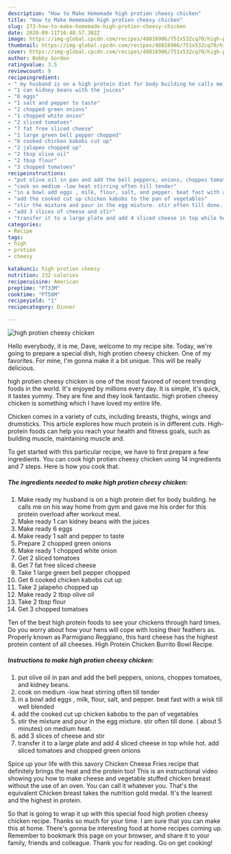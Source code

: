 ```yaml
---
description: "How to Make Homemade high protien cheesy chicken"
title: "How to Make Homemade high protien cheesy chicken"
slug: 273-how-to-make-homemade-high-protien-cheesy-chicken
date: 2020-09-11T16:48:57.302Z
image: https://img-global.cpcdn.com/recipes/48816906/751x532cq70/high-protien-cheesy-chicken-recipe-main-photo.jpg
thumbnail: https://img-global.cpcdn.com/recipes/48816906/751x532cq70/high-protien-cheesy-chicken-recipe-main-photo.jpg
cover: https://img-global.cpcdn.com/recipes/48816906/751x532cq70/high-protien-cheesy-chicken-recipe-main-photo.jpg
author: Bobby Gordon
ratingvalue: 3.5
reviewcount: 9
recipeingredient:
- " my husband is on a high protein diet for body building he calls me on his way home from gym and gave me his order for this protein overload after workout meal"
- "1 can kidney beans with the juices"
- "6 eggs"
- "1 salt and pepper to taste"
- "2 chopped green onions"
- "1 chopped white onion"
- "2 sliced tomatoes"
- "7 fat free sliced cheese"
- "1 large green bell pepper chopped"
- "6 cooked chicken kabobs cut up"
- "2 jalapeo chopped up"
- "2 tbsp olive oil"
- "2 tbsp flour"
- "3 chopped tomatoes"
recipeinstructions:
- "put olive oil in pan and add the bell peppers, onions, choppes tomatoes,  and kidney beans."
- "cook on medium -low heat stirring often till tender"
- "in a bowl add eggs , milk, flour, salt, and pepper. beat fast with a wisk  till well blended"
- "add the cooked cut up chicken kabobs to the pan of vegetables"
- "stir the mixture and pour in the egg mixture. stir often till done. ( about 5 minutes) on medium heat."
- "add 3 slices of cheese and stir"
- "transfer it to a large plate and add 4 sliced cheese in top while hot. add sliced tomatoes and  chopped green onions"
categories:
- Recipe
tags:
- high
- protien
- cheesy

katakunci: high protien cheesy 
nutrition: 232 calories
recipecuisine: American
preptime: "PT33M"
cooktime: "PT58M"
recipeyield: "1"
recipecategory: Dinner

---
```



![high protien cheesy chicken](https://img-global.cpcdn.com/recipes/48816906/751x532cq70/high-protien-cheesy-chicken-recipe-main-photo.jpg)

Hello everybody, it is me, Dave, welcome to my recipe site. Today, we're going to prepare a special dish, high protien cheesy chicken. One of my favorites. For mine, I'm gonna make it a bit unique. This will be really delicious.

high protien cheesy chicken is one of the most favored of recent trending foods in the world. It's enjoyed by millions every day. It is simple, it's quick, it tastes yummy. They are fine and they look fantastic. high protien cheesy chicken is something which I have loved my entire life.

Chicken comes in a variety of cuts, including breasts, thighs, wings and drumsticks. This article explores how much protein is in different cuts. High-protein foods can help you reach your health and fitness goals, such as building muscle, maintaining muscle and.


To get started with this particular recipe, we have to first prepare a few ingredients. You can cook high protien cheesy chicken using 14 ingredients and 7 steps. Here is how you cook that.

<!--inarticleads1-->

##### The ingredients needed to make high protien cheesy chicken:

1. Make ready  my husband is on a high protein diet for body building. he calls me on his way home from gym and gave me his order for this protein overload after workout meal.
1. Make ready 1 can kidney beans with the juices
1. Make ready 6 eggs
1. Make ready 1 salt and pepper to taste
1. Prepare 2 chopped green onions
1. Make ready 1 chopped white onion
1. Get 2 sliced tomatoes
1. Get 7 fat free sliced cheese
1. Take 1 large green bell pepper chopped
1. Get 6 cooked chicken kabobs cut up
1. Take 2 jalapeño chopped up
1. Make ready 2 tbsp olive oil
1. Take 2 tbsp flour
1. Get 3 chopped tomatoes


Ten of the best high protein foods to see your chickens through hard times. Do you worry about how your hens will cope with losing their feathers as. Properly known as Parmigiano Reggiano, this hard cheese has the highest protein content of all cheeses. High Protein Chicken Burrito Bowl Recipe. 

<!--inarticleads2-->

##### Instructions to make high protien cheesy chicken:

1. put olive oil in pan and add the bell peppers, onions, choppes tomatoes,  and kidney beans.
1. cook on medium -low heat stirring often till tender
1. in a bowl add eggs , milk, flour, salt, and pepper. beat fast with a wisk  till well blended
1. add the cooked cut up chicken kabobs to the pan of vegetables
1. stir the mixture and pour in the egg mixture. stir often till done. ( about 5 minutes) on medium heat.
1. add 3 slices of cheese and stir
1. transfer it to a large plate and add 4 sliced cheese in top while hot. add sliced tomatoes and  chopped green onions


Spice up your life with this savory Chicken Cheese Fries recipe that definitely brings the heat and the protein too! This is an instructional video showing you how to make cheese and vegetable stuffed chicken breast without the use of an oven. You can call it whatever you. That&#39;s the equivalent Chicken breast takes the nutrition gold medal. It&#39;s the leanest and the highest in protein. 

So that is going to wrap it up with this special food high protien cheesy chicken recipe. Thanks so much for your time. I am sure that you can make this at home. There's gonna be interesting food at home recipes coming up. Remember to bookmark this page on your browser, and share it to your family, friends and colleague. Thank you for reading. Go on get cooking!
